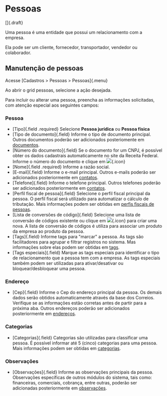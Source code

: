 # Pessoas

[]{.draft}

Uma pessoa é uma entidade que possui um relacionamento com a empresa.

Ela pode ser um cliente, fornecedor, transportador, vendedor ou colaborador.

## Manutenção de pessoas

Acesse [Cadastros > Pessoas > Pessoas]{.menu}

Ao abrir o grid pessoas, selecione a ação desejada.

Para incluir ou alterar uma pessoa, preencha as informações solicitadas, com atenção especial aos seguintes campos:

### Pessoa
* [Tipo]{.field .required} 
Selecione **Pessoa jurídica** ou **Pessoa física**
* [Tipo de documento]{.field} 
Informe o tipo de documento principal.
Outros documentos poderão ser adicionados posteriomente em [documentos](personDocument).
* [Número do documento]{.field} 
Se o documento for um CNPJ, é possível obter os dados cadastrais automaticamente no site da Receita Federal.
Informe o número do documento e clique em ![](https://static.zenerp.app.br/icons/action-search.svg){.icon}
* [Nome]{.field .required}
Informe a razão social.
* [E-mail]{.field} 
Informe o e-mail principal.
Outros e-mails poderão ser adicionados posteriormente em [contatos](personContact).
* [Telefone]{.field} 
Informe o telefone principal.
Outros telefones poderão ser adicionados posteriormente em [contatos](personContact).
* [Perfil fiscal de pessoa]{.field} 
Selecione o perfil fiscal principal da pessoa.
O perfil fiscal será utilizado para automatizar o cálculo de tributação. Mais informações podem ser obtidas em [perfis fiscais de pessoas](../../fiscal/fiscalProfilePerson).
* [Lista de conversões de código]{.field}
Selecione uma lista de conversão de códigos existente ou clique em ![](https://static.zenerp.app.br/icons/action-create.svg){.icon} para criar uma nova.
A lista de conversão de códigos é utiliza para associar um produto da empresa ao produto da pessoa.
* [Tags]{.field}
Informe tags para "marcar" a pessoa. 
As tags são facilitadores para agrupar e filtrar registros no sistema.
Mas informações sobre elas podem ser obtidas em [tags](../../interface/tags).
* [Tags especiais]{.field}
Marque as tags especiais para identificar o tipo de relacionamento que a pessoa tem com a empresa.
As tags especiais também podem ser utilizadas para ativar/desativar ou bloquear/desbloquear uma pessoa.

### Endereço
* [Cep]{.field} 
Informe o Cep do endereço principal da pessoa.
Os demais dados serão obtidos automaticamente através da base dos Correios.
Verifique se as informações estão corretas antes de partir para a próxima aba.
Outros endereços poderão ser adicionados posteriormente em [endereços](personAddress).

### Categorias
* [Categorias]{.field}
Categorias são utilizadas para classificar uma pessoa.
É possível informar até 5 (cinco) categorias para uma pessoa.
Mais informações podem ser obtidas em [categorias](../../catalog/category).

### Observações
* [Observações]{.field}
Informe as observações principais da pessoa.
Observações específicas de outros módulos do sistema, tais como: financeiras, comerciais, cobrança, entre outras, poderão ser adicionadas posteriormente em [observações](personComment).

